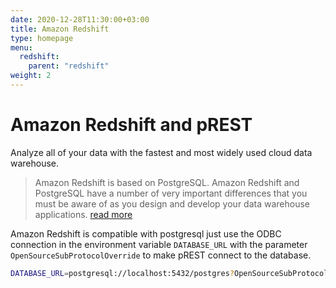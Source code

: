 ```yaml
---
date: 2020-12-28T11:30:00+03:00
title: Amazon Redshift
type: homepage
menu:
  redshift:
    parent: "redshift"
weight: 2
---
```


# Amazon Redshift and pREST

Analyze all of your data with the fastest and most widely used cloud data warehouse.

> Amazon Redshift is based on PostgreSQL. Amazon Redshift and PostgreSQL have a number of very important differences that you must be aware of as you design and develop your data warehouse applications.
> [read more](https://docs.aws.amazon.com/redshift/latest/dg/c_redshift-and-postgres-sql.html)

Amazon Redshift is compatible with postgresql just use the ODBC connection in the environment variable `DATABASE_URL` with the parameter `OpenSourceSubProtocolOverride` to make pREST connect to the database.

```sh
DATABASE_URL=postgresql://localhost:5432/postgres?OpenSourceSubProtocolOverride=true
```
